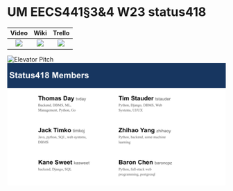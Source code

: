 # UM EECS441§3&4 W23 status418

| Video  |  Wiki |  Trello  |
|:-----:|:-----:|:--------:|
|[<img src="https://eecs441.eecs.umich.edu/img/admin/video.png">][video_page]|[<img src="https://eecs441.eecs.umich.edu/img/admin/wiki.png">][wiki_page]|[<img src="https://eecs441.eecs.umich.edu/img/admin/trello.png">][agile_page]|

![Elevator Pitch](https://user-images.githubusercontent.com/57604132/232830390-3f9e4fdb-7531-426e-b733-46eec08bce6c.png) <!-- MUST be placed in user-images.githubusercontent.com -->
![Team](assets/Team.png)

[video_page]: https://www.youtube.com/watch?v=PyfgjLExbuw
[wiki_page]: https://github.com/jttimko5/status418/wiki
[agile_page]: https://trello.com/b/YwRSqnCq/status418
